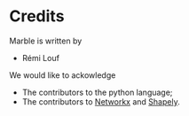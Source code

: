 # Credits

Marble is written by

* Rémi Louf

We would like to ackowledge 

* The contributors to the python language;
* The contributors to [Networkx](https://networkx.github.io/) and [Shapely](https://pypi.python.org/pypi/Shapely).


